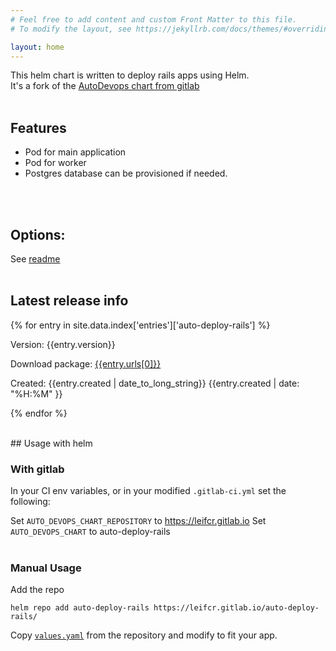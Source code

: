 ```yaml
---
# Feel free to add content and custom Front Matter to this file.
# To modify the layout, see https://jekyllrb.com/docs/themes/#overriding-theme-defaults

layout: home
---
```

This helm chart is written to deploy rails apps using Helm.
<br>It's a fork of the [AutoDevops chart from gitlab](https://gitlab.com/charts/auto-deploy-app)
<br>
<br>

## Features

* Pod for main application
* Pod for worker
* Postgres database can be provisioned if needed.
<br>
<br>

## Options:
See [readme](readme.html)
<br>
<br>

## Latest release info

{% for entry in site.data.index['entries']['auto-deploy-rails'] %}

Version: {{entry.version}}

Download package: [{{entry.urls[0]}}]()

Created: {{entry.created | date_to_long_string}} {{entry.created | date: "%H:%M" }}

{% endfor %}

<br>
## Usage with helm

### With gitlab

In your CI env variables, or in your modified ```.gitlab-ci.yml``` set the following:

Set ```AUTO_DEVOPS_CHART_REPOSITORY``` to https://leifcr.gitlab.io
Set ```AUTO_DEVOPS_CHART``` to auto-deploy-rails
<br>
<br>

### Manual Usage

Add the repo

```helm repo add auto-deploy-rails https://leifcr.gitlab.io/auto-deploy-rails/```

Copy [```values.yaml```](https://gitlab.com/leifcr/auto-deploy-rails/blob/master/values.yaml) from the repository and modify to fit your app.
